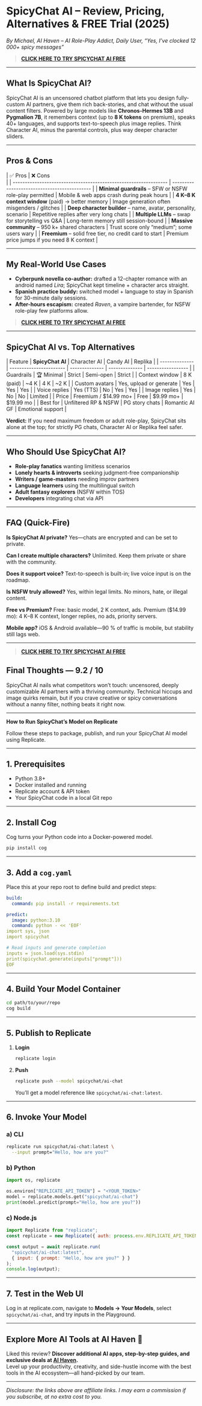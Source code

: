 # SpicyChat AI – Review, Pricing, Alternatives & **FREE Trial** (2025)


*By Michael, AI Haven – AI Role-Play Addict, Daily User, “Yes, I’ve clocked 12 
000+ spicy messages”*

> [**CLICK HERE TO TRY SPICYCHAT AI FREE**](https://spicychat.ai?ref=yzm0owm)

---

## What Is SpicyChat AI?

SpicyChat AI is an uncensored chatbot platform that lets you design 
fully-custom AI partners, give them rich back-stories, and chat without the 
usual content filters. Powered by large models like **Chronos-Hermes 13B** and 
**Pygmalion 7B**, it remembers context (up to **8 K tokens** on premium), 
speaks 40+ languages, and supports text-to-speech plus image replies. Think 
Character AI, minus the parental controls, plus way deeper character sliders.

---

## Pros & Cons

| ✅ Pros                                                           | ❌ Cons   
                                    |
| ---------------------------------------------------------------- | 
-------------------------------------------- |
| **Minimal guardrails** – SFW or NSFW role-play permitted         | Mobile & 
web apps crash during peak hours    |
| **4 K–8 K context window** (paid) → better memory                | Image 
generation often misgenders / glitches |
| **Deep character builder** – name, avatar, personality, scenario | Repetitive 
replies after very long chats     |
| **Multiple LLMs** – swap for storytelling vs Q\&A                | Long-term 
memory still session-bound         |
| **Massive community** – 950 k+ shared characters                 | Trust 
score only “medium”; some users wary   |
| **Freemium** – solid free tier, no credit card to start          | Premium 
price jumps if you need 8 K context  |

---

## My Real-World Use Cases

* **Cyberpunk novella co-author:** drafted a 12-chapter romance with an android 
named *Lira*; SpicyChat kept timeline + character arcs straight.
* **Spanish practice buddy:** switched model + language to stay in Spanish for 
30-minute daily sessions.
* **After-hours escapism:** created *Raven*, a vampire bartender, for NSFW 
role-play few platforms allow.

> [**CLICK HERE TO TRY SPICYCHAT AI FREE**](https://spicychat.ai?ref=yzm0owm)

---

## SpicyChat AI vs. Top Alternatives

| Feature        | **SpicyChat AI**        | Character AI   | Candy AI       | 
Replika           |
| -------------- | ----------------------- | -------------- | -------------- | 
----------------- |
| Guardrails     | 🏆 Minimal              | Strict         | Semi-open      | 
Strict            |
| Context window | 8 K (paid)              | \~4 K          | 4 K            | 
\~2 K             |
| Custom avatars | Yes, upload or generate | Yes            | Yes            | 
Yes               |
| Voice replies  | Yes (TTS)               | No             | Yes            | 
Yes               |
| Image replies  | Yes                     | No             | No             | 
Limited           |
| Price          | Freemium / \$14.99 mo+  | Free           | \$9.99 mo+     | 
\$19.99 mo        |
| Best for       | Unfiltered RP & NSFW    | PG story chats | Romantic AI GF | 
Emotional support |

**Verdict:** If you need maximum freedom or adult role-play, SpicyChat sits 
alone at the top; for strictly PG chats, Character AI or Replika feel safer.

---

## Who Should Use SpicyChat AI?

* **Role-play fanatics** wanting limitless scenarios
* **Lonely hearts & introverts** seeking judgment-free companionship
* **Writers / game-masters** needing improv partners
* **Language learners** using the multilingual switch
* **Adult fantasy explorers** (NSFW within TOS)
* **Developers** integrating chat via API

---

## FAQ (Quick-Fire)

**Is SpicyChat AI private?**
Yes—chats are encrypted and can be set to private.

**Can I create multiple characters?**
Unlimited. Keep them private or share with the community.

**Does it support voice?**
Text-to-speech is built-in; live voice input is on the roadmap.

**Is NSFW truly allowed?**
Yes, within legal limits. No minors, hate, or illegal content.

**Free vs Premium?**
Free: basic model, 2 K context, ads. Premium (\$14.99 mo): 4 K–8 K context, 
longer replies, no ads, priority servers.

**Mobile app?**
iOS & Android available—90 % of traffic is mobile, but stability still lags web.

---

> [**CLICK HERE TO TRY SPICYCHAT AI FREE**](https://spicychat.ai?ref=yzm0owm)

## Final Thoughts — **9.2 / 10**

SpicyChat AI nails what competitors won’t touch: uncensored, deeply 
customizable AI partners with a thriving community. Technical hiccups and image 
quirks remain, but if you crave creative or spicy conversations without a nanny 
filter, nothing beats it right now.

---

**How to Run SpicyChat’s Model on Replicate**

Follow these steps to package, publish, and run your SpicyChat AI model using 
Replicate.

---

## 1. Prerequisites

* Python 3.8+
* Docker installed and running
* Replicate account & API token
* Your SpicyChat code in a local Git repo

---

## 2. Install Cog

Cog turns your Python code into a Docker-powered model.

```bash
pip install cog
```

---

## 3. Add a `cog.yaml`

Place this at your repo root to define build and predict steps:

```yaml
build:
  command: pip install -r requirements.txt

predict:
  image: python:3.10
  command: python - << 'EOF'
import sys, json
import spicychat

# Read inputs and generate completion
inputs = json.load(sys.stdin)
print(spicychat.generate(inputs["prompt"]))
EOF
```

---

## 4. Build Your Model Container

```bash
cd path/to/your/repo
cog build
```

---

## 5. Publish to Replicate

1. **Login**

   ```bash
   replicate login
   ```
2. **Push**

   ```bash
   replicate push --model spicychat/ai-chat
   ```

   You’ll get a model reference like `spicychat/ai-chat:latest`.

---

## 6. Invoke Your Model

### a) CLI

```bash
replicate run spicychat/ai-chat:latest \
  --input prompt="Hello, how are you?"
```

### b) Python

```python
import os, replicate

os.environ["REPLICATE_API_TOKEN"] = "<YOUR_TOKEN>"
model = replicate.models.get("spicychat/ai-chat")
print(model.predict(prompt="Hello, how are you?"))
```

### c) Node.js

```js
import Replicate from "replicate";
const replicate = new Replicate({ auth: process.env.REPLICATE_API_TOKEN });

const output = await replicate.run(
  "spicychat/ai-chat:latest",
  { input: { prompt: "Hello, how are you?" } }
);
console.log(output);
```

---

## 7. Test in the Web UI

Log in at replicate.com, navigate to **Models → Your Models**, select 
`spicychat/ai-chat`, and try inputs in the Playground.

---

## Explore More AI Tools at AI Haven 🚀

Liked this review? **Discover additional AI apps, step-by-step guides, and 
exclusive deals at [AI Haven](https://aihaven.com/).**  
Level up your productivity, creativity, and side-hustle income with the best 
tools in the AI ecosystem—all hand-picked by our team.

---

*Disclosure: the links above are affiliate links. I may earn a commission if 
you subscribe, at no extra cost to you.*

